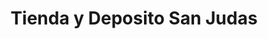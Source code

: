 ---
title: "Tienda y Deposito San Judas"
url: /san-salvador/tienda-y-deposito-san-judas/
shop: general
---